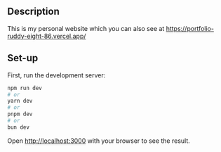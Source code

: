 ## Description

This is my personal website which you can also see at https://portfolio-ruddy-eight-86.vercel.app/

## Set-up

First, run the development server:

```bash
npm run dev
# or
yarn dev
# or
pnpm dev
# or
bun dev
```

Open [http://localhost:3000](http://localhost:3000) with your browser to see the result.
